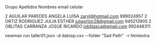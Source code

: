 Grupo  Apellidos   Nombres            email                    celular

2     AGUILAR PAREDES  ANGELA LUISA    zaryl@hotmail.com        999024957
2     ORTIZ RODRIGUEZ  JULIA ESTHER    juliaortizr28@gmail.com  945213905
2     OBLITAS CARRANZA  JOSUE RICARDO  joblitasca@gmail.com     992448311




newman run taller01.json -d datosp.csv --folder "Sad Path"  -r htmlextra
